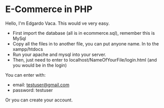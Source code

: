 # E-Commerce in PHP

Hello, I'm Edgardo Vaca. This would ve very easy.

- First import the database (all is in ecommerce.sql), remember this is MySql
- Copy all the files in to another file, you can put anyone name. In to the xampp/htdocs
- Run your apache and mysql into your server.
- Then, just need to enter to localhost/NameOfYourFile/login.html (and you would be in the login)

You can enter with:
- email: testuser@gmail.com
- password: testuser

Or you can create your account.
